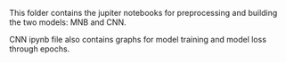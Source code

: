 This folder contains the jupiter notebooks for preprocessing and building the two models: MNB and CNN. 

CNN ipynb file also contains graphs for model training and model loss through epochs.
